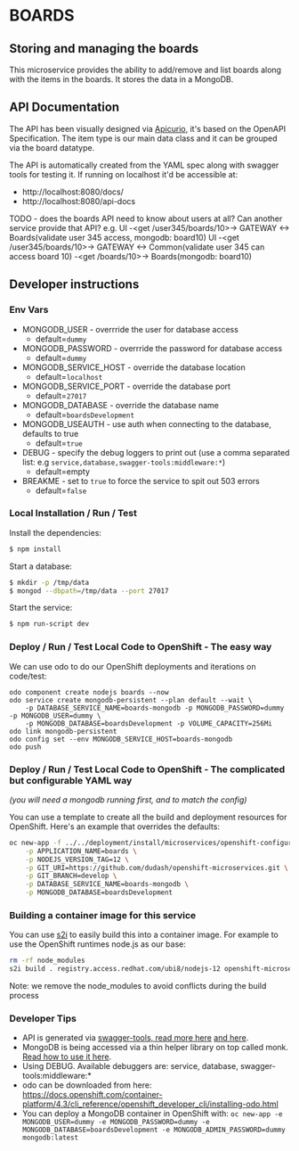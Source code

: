 # BOARDS
## Storing and managing the boards
This microservice provides the ability to add/remove and list boards along with the items in the boards. It stores the data in a MongoDB.

## API Documentation
The API has been visually designed via [Apicurio][1], it's based on the OpenAPI Specification. The item type is our main data class and it can be grouped via the board datatype.

The API is automatically created from the YAML spec along with swagger tools for testing it. If running on localhost it'd be accessible at:
* http://localhost:8080/docs/
* http://localhost:8080/api-docs

TODO - does the boards API need to know about users at all?  Can another service provide that API? e.g.
UI -<get /user345/boards/10>-> GATEWAY <-> Boards(validate user 345 access, mongodb: board10)
UI -<get /user345/boards/10>-> GATEWAY <-> Common(validate user 345 can access board 10) -<get /boards/10>-> Boards(mongodb: board10)


## Developer instructions

### Env Vars
- MONGODB_USER - overrride the user for database access
  - default=`dummy`
- MONGODB_PASSWORD - overrride the password for database access
  - default=`dummy`
- MONGODB_SERVICE_HOST - override the database location
  - default=`localhost`
- MONGODB_SERVICE_PORT - override the database port
  - default=`27017`
- MONGODB_DATABASE - override the database name
  - default=`boardsDevelopment`
- MONGODB_USEAUTH - use auth when connecting to the database, defaults to true
  - default=`true`
- DEBUG - specify the debug loggers to print out (use a comma separated list: e.g `service,database,swagger-tools:middleware:*`)
  - default=empty
- BREAKME - set to `true` to force the service to spit out 503 errors
  - default=`false`

### Local Installation / Run / Test
Install the dependencies:
```bash
$ npm install
```

Start a database:
```bash
$ mkdir -p /tmp/data
$ mongod --dbpath=/tmp/data --port 27017
```

Start the service:
```bash
$ npm run-script dev
```

### Deploy / Run / Test Local Code to OpenShift - The easy way 
We can use odo to do our OpenShift deployments and iterations on code/test:
```
odo component create nodejs boards --now
odo service create mongodb-persistent --plan default --wait \
    -p DATABASE_SERVICE_NAME=boards-mongodb -p MONGODB_PASSWORD=dummy -p MONGODB_USER=dummy \
    -p MONGODB_DATABASE=boardsDevelopment -p VOLUME_CAPACITY=256Mi
odo link mongodb-persistent
odo config set --env MONGODB_SERVICE_HOST=boards-mongodb
odo push
```

### Deploy / Run / Test Local Code to OpenShift - The complicated but configurable YAML way
*(you will need a mongodb running first, and to match the config)*

You can use a template to create all the build and deployment resources for OpenShift. Here's an example that overrides the defaults:
```bash
oc new-app -f ../../deployment/install/microservices/openshift-configuration/boards-fromsource.yaml \
    -p APPLICATION_NAME=boards \
    -p NODEJS_VERSION_TAG=12 \
    -p GIT_URI=https://github.com/dudash/openshift-microservices.git \
    -p GIT_BRANCH=develop \
    -p DATABASE_SERVICE_NAME=boards-mongodb \
    -p MONGODB_DATABASE=boardsDevelopment
```

### Building a container image for this service
You can use [s2i][5] to easily build this into a container image. For example to use the OpenShift runtimes node.js as our base:
```bash
rm -rf node_modules
s2i build . registry.access.redhat.com/ubi8/nodejs-12 openshift-microservices-boards --loglevel 3
```
Note: we remove the node_modules to avoid conflicts during the build process

### Developer Tips
- API is generated via [swagger-tools, read more here][3] [and here][4].
- MongoDB is being accessed via a thin helper library on top called monk. [Read how to use it here][2].
- Using DEBUG. Available debuggers are: service, database, swagger-tools:middleware:* 
- odo can be downloaded from here: https://docs.openshift.com/container-platform/4.3/cli_reference/openshift_developer_cli/installing-odo.html
- You can deploy a MongoDB container in OpenShift with: `oc new-app -e MONGODB_USER=dummy -e MONGODB_PASSWORD=dummy -e MONGODB_DATABASE=boardsDevelopment -e MONGODB_ADMIN_PASSWORD=dummy mongodb:latest`
  
[1]: https://www.apicur.io/
[2]: https://automattic.github.io/monk/
[3]: https://github.com/apigee-127/swagger-tools/blob/master/docs/QuickStart.md
[4]: https://developers.redhat.com/blog/2019/01/14/building-a-node-js-service-using-the-api-first-approach/
[5]: https://github.com/openshift/source-to-image/releases
